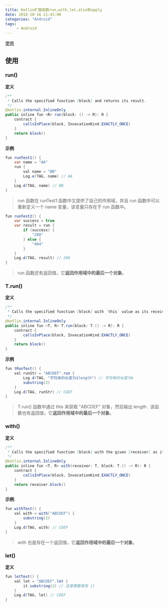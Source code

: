 ```yaml
---
title: Kotlin扩展函数run,with,let,also和apply
date: 2018-10-16 21:41:00
categories: "Android"
tags:
     - Android
---
```




[使用](#使用)





## 使用
### run()

**定义**

```Java
/**
 * Calls the specified function [block] and returns its result.
 */
@kotlin.internal.InlineOnly
public inline fun <R> run(block: () -> R): R {
    contract {
        callsInPlace(block, InvocationKind.EXACTLY_ONCE)
    }
    return block()
}
```

**示例**

```Java
fun runTest1() {
    var name = "AA"
    run {
        val name = "BB"
        Log.e(TAG, name) // AA
    }
    Log.d(TAG, name) // BB
}
```

> run 函数在 runTest1 函数中又提供了自己的作用域，并且 run 函数中可以重新定义一个 name 变量，该变量只存在于 run 函数中。

```Java
fun runTest2() {
    var success = true
    var result = run {
        if (success) {
            "200"
        } else {
            "404"
        }
    }
    Log.d(TAG, result) // 200
}
```

> run 函数还有返回值，它**返回作用域中的最后一个对象**。

### T.run()

**定义**

```Java
/**
 * Calls the specified function [block] with `this` value as its receiver and returns its result.
 */
@kotlin.internal.InlineOnly
public inline fun <T, R> T.run(block: T.() -> R): R {
    contract {
        callsInPlace(block, InvocationKind.EXACTLY_ONCE)
    }
    return block()
}
```

**示例**

```Java
fun tRunTest() {
    val runStr = "ABCDEF".run {
        Log.d(TAG, "字符串的长度为$length") // 字符串的长度为6
        substring(2)
    }
    Log.d(TAG, runStr) // CDEF
}
```

> T.run() 函数中通过 this 来获取 "ABCDEF" 对象，然后输出 length . 该函数也有返回值，它**返回作用域中的最后一个对象**。

### with()

**定义**

```Java
/**
 * Calls the specified function [block] with the given [receiver] as its receiver and returns its result.
 */
@kotlin.internal.InlineOnly
public inline fun <T, R> with(receiver: T, block: T.() -> R): R {
    contract {
        callsInPlace(block, InvocationKind.EXACTLY_ONCE)
    }
    return receiver.block()
}
```

**示例**.

```Java
fun withTest() {
    val with = with("ABCDEF") {
        substring(2)
    }
    Log.d(TAG, with) // CDEF
}
```

> with 也是存在一个返回值，它**返回作用域中的最后一个对象**。

### let()

**定义**

```Java
fun letTest() {
    val let = "ABCDEF".let {
        it.substring(2) // 这里需要使用 it
    }
    Log.d(TAG, let) // CDEF
}
```

> 

